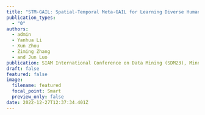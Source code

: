 ```yaml
---
title: "STM-GAIL: Spatial-Temporal Meta-GAIL for Learning Diverse Human Driving Strategies"
publication_types:
  - "0"
authors:
  - admin
  - Yanhua Li
  - Xun Zhou
  - Ziming Zhang
  - and Jun Luo
publication: SIAM International Conference on Data Mining (SDM23), Minneapolis, April 27 - 39, 2023. (27.5% = 105/382 Acceptance Ratio)
draft: false
featured: false
image:
  filename: featured
  focal_point: Smart
  preview_only: false
date: 2022-12-27T12:37:34.401Z
---
```


